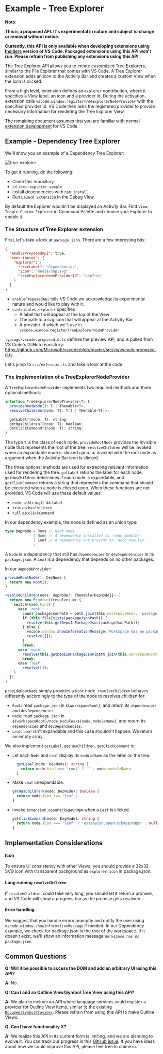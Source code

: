 # Example - Tree Explorer

**Note**:

**This is a proposed API. It's experimental in nature and subject to change or removal without notice.**

**Currently, this API is only available when developing extensions using [Insiders](https://code.visualstudio.com/insiders) version of VS Code. Packaged extensions using this API won't run. Please refrain from publishing any extensions using this API.**

The Tree Explorer API allows you to create customized Tree Explorers, similar to the File Explorer that comes with VS Code. A Tree Explorer extension adds an icon to the Activity Bar and creates a custom View when the icon is clicked.

From a high level, extension defines an `explorer` contribution, where it specifies a View label, an icon and a provider id. During the activation, extension calls `vscode.window.registerTreeExplorerNodeProvider` with the specified provider id. VS Code then asks the registered provider to provide necessary information for rendering the Tree Explorer View.

The remaining document assumes that you are familiar with normal [extension development](https://code.visualstudio.com/docs/extensions/overview) for VS Code.

## Example - Dependency Tree Explorer

We'll show you an example of a Dependency Tree Explorer:

![tree-explorer](tree-explorer.png)

To get it running, do the following:

- Clone this repository
- `cd tree-explorer-sample`
- Install dependencies with `npm install`
- Run `Launch Extension` in the Debug View

By default the Explorer wouldn't be displayed on Activity Bar. Find `View: Toggle Custom Explorer` in Command Palette and choose your Explorer to enable it.

### The Structure of Tree Explorer extension

First, let's take a look at `package.json`. There are a few interesting bits:

```json
{
  "enableProposedApi": true,
  "contributes": {
    "explorer": {
      "treeLabel": "Dependencies",
      "icon": "media/dep.svg",
      "treeExplorerNodeProviderId": "depTree"
    }
  }
}
```

- `enableProposedApi` tells VS Code we acknowledge its experimental nature and would like to play with it.
- `contributes.explorer` specifies
    - A label that will appear at the top of the View
    - The path to a svg icon that will appear at the Activity Bar
    - A provider id which we'll use in `vscode.window.registerTreeExplorerNodeProvider`

`typings/vscode.proposed.d.ts` defines the preview API, and is pulled from VS Code's GitHub repository: https://github.com/Microsoft/vscode/blob/master/src/vs/vscode.proposed.d.ts

Let's jump to `src/extension.ts` and take a look at the code.

### The Implementation of a TreeExplorerNodeProvider

A `TreeExplorerNodeProvider` implements two required methods and three optional methods:

```ts
interface TreeExplorerNodeProvider<T> {
  provideRootNode(): T | Thenable<T>;
  resolveChildren(node: T): T[] | Thenable<T[]>;

  getLabel?(node: T): string;
  getHasChildren?(node: T): boolean;
  getClickCommand?(node: T): string;
}
```

The type `T` is the class of each node. `provideRootNode` provides the invisible node that represents the root of the tree. `resolveChildren` will be invoked when an expandable node is clicked upon, or invoked with the root node as argument when the Activity Bar icon is clicked.

The three optional methods are used for extracting relevant information used for rendering the tree. `getLabel` returns the label for each node, `getHasChildren` determines if each node is expandable, and `getClickCommand` returns a string that represents the command that should be executed when a node is clicked upon. When these functions are not provided, VS Code will use these default values:

- `node.toString()` as `label`
- `true` as `hasChildren`
- `null` as `clickCommand`

In our dependency example, the node is defined as an union type:

```ts
type DepNode = Root // Root node
             | Node // A dependency installed to `node_modules`
             | Leaf // A dependency not present in `node_modules`
             ;
```

A `Node` is a dependency that still has `dependencies` or `devDependencies` in its `package.json`. A `Leaf` is a dependency that depends on no other packages.

In our `DepNodeProvider`:

```ts
provideRootNode(): DepNode {
  return new Root();
}

resolveChildren(node: DepNode): Thenable<DepNode[]> {
  return new Promise((resolve) => {
    switch(node.kind) {
      case 'root':
        const packageJsonPath = path.join(this.workspaceRoot, 'package.json');
        if (this.fileExists(packageJsonPath)) {
          resolve(this.getDepsInPackageJson(packageJsonPath));
        } else {
          vscode.window.showInformationMessage('Workspace has no package.json');
          resolve([]);
        }
        break;
      case 'node':
        resolve(this.getDepsInPackageJson(path.join(this.workspaceRoot, 'node_modules', node.moduleName, 'package.json')));
        break;
      case 'leaf':
        resolve([]);
    }
  });
}
```

`provideRootNode` simply provides a `Root` node. `resolveChildren` behaves differently accordingly to the type of the node to resolves children for:

- `Root`: read `package.json` in `${workspaceRoot}`, and return its `dependencies` and `devDependencies`.
- `Node`: read `package.json` in `${workspaceRoot}/node_modules/${node.moduleName}`, and return its `dependencies` and `devDependencies`.
- `Leaf`: `Leaf` isn't expandable and this case shouldn't happen. We return an empty array.

We also implement `getLabel`, `getHasChildren`, `getClickCommand` to:

- Let each `Node` and `Leaf` display its `moduleName` as the label on the tree.

  ```ts
    getLabel(node: DepNode): string {
      return node.kind === 'root' ? '' : node.moduleName;
    }
  ```

- Make `Leaf` unexpandable.

  ```ts
  getHasChildren(node: DepNode): boolean {
    return node.kind !== 'leaf';
  }
  ```

- Invoke `extension.openPackageOnNpm` when a `Leaf` is clicked.

  ```ts
  getClickCommand(node: DepNode): string {
    return node.kind === 'leaf' ? 'extension.openPackageOnNpm' : null;
  }
  ```

## Implementation Considerations

#### Icon

To ensure UI consistency with other Views, you should provide a 32x32 SVG icon with transparent background as `explorer.icon` in package.json.

#### Long running `resolveChildren`

If `resolveChildren` could take very long, you should let it return a promise, and VS Code will show a progress bar as the promise gets resolved.

#### Error handling

We suggest that you handle errors promptly and notify the user using `vscode.window.showInformationMessage` if needed. In our Dependency example, we check for package.json in the root of the workspace. If it doesn't exist, we'll show an information message `Workspace has no package.json`.

## Common Questions

**Q: Will it be possible to access the DOM and add an arbitrary UI using this API?**

**A:** No.

**Q: Can I add an Outline View/Symbol Tree View using this API?**

**A:** We plan to include an API where language services could register a provider for Outline View items, similar to the existing [`DocumentSymbolProvider`](https://code.visualstudio.com/docs/extensionAPI/vscode-api#DocumentSymbolProvider). Please refrain from using this API to make Outline Views.

**Q: Can I have functionality X?**

**A:** We realize this API in its current form is limiting, and we are planning to evolve it. You can track our progress in this [GitHub issue](https://github.com/Microsoft/vscode/issues/15485). If you have ideas about how we could improve this API, please feel free to chime in.